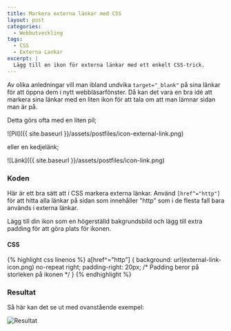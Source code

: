 ```yaml
---
title: Markera externa länkar med CSS
layout: post
categories:
  - Webbutveckling
tags:
  - CSS
  - Externa Lankar
excerpt: |
  Lägg till en ikon för externa länkar med ett enkelt CSS-trick.
---
```

Av olika anledningar vill man ibland undvika `target="_blank"` på sina länkar för att öppna dem i nytt webbläsarfönster. Då kan det vara en bra idé att markera sina länkar med en liten ikon för att tala om att man lämnar sidan man är på.

<!--more-->

Detta görs ofta med en liten pil;

![Pil]({{ site.baseurl }}/assets/postfiles/icon-external-link.png)

eller en kedjelänk;

![Länk]({{ site.baseurl }}/assets/postfiles/icon-link.png)

### Koden

Här är ett bra sätt att i CSS markera externa länkar. Använd `[href^="http"]` för att hitta alla länkar på sidan som innehåller "http" som i de flesta fall bara används i externa länkar.

Lägg till din ikon som en högerställd bakgrundsbild och lägg till extra padding för att göra plats för ikonen.

#### CSS
{% highlight css linenos %}
a[href^="http"] {
  background: url(external-link-icon.png) no-repeat right;
  padding-right: 20px; /* Padding beror på storleken på ikonen */
}
{% endhighlight %}

### Resultat
Så här kan det se ut med ovanstående exempel:

![Resultat](http://perragnar.com/wp-content/uploads/2016/01/external-link-icon-example.png)

[external-link-icon-1]: http://upload.wikimedia.org/wikipedia/commons/thumb/d/d9/VisualEditor_-_Icon_-_External-link.svg/120px-VisualEditor_-_Icon_-_External-link.svg.png
[external-link-icon-2]: https://cdn2.iconfinder.com/data/icons/windows-8-metro-style/128/link.png
[external-link-icon-example]: content/files/external-link-icon-example.png

